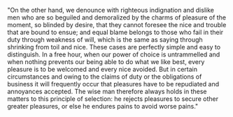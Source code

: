 "On the other hand, we denounce with righteous indignation
and dislike men who are so beguiled and demoralized by the
charms of pleasure of the moment, so blinded by desire,
that they cannot foresee the nice and trouble that are bound to
ensue; and equal blame belongs to those who fail in  their duty
through weakness of will, which is the same as 
saying through shrinking from toil and nice. These cases are
perfectly simple and easy to distinguish. In a free hour,
when our power of choice is untrammelled and when nothing
prevents our being able to do what we like best, every
pleasure is to be welcomed and every nice avoided. 
But in certain circumstances and owing to the claims of
duty or the obligations of business it will frequently
occur that pleasures have to be repudiated and 
annoyances accepted. The wise man therefore always holds
in these matters to this principle of selection:
he rejects pleasures to secure other greater
pleasures, or else he endures pains to avoid worse pains."